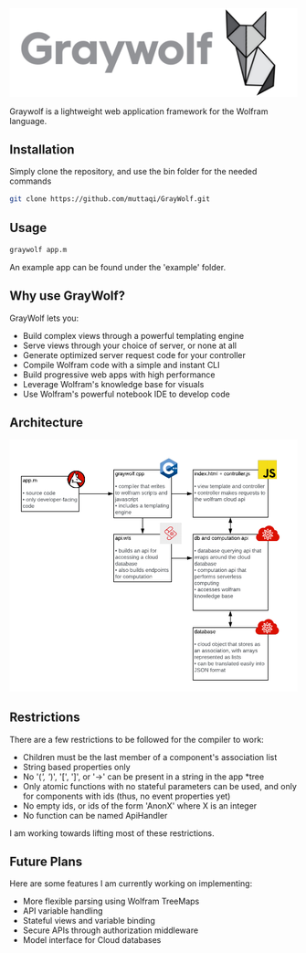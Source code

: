 ![Graywolf Banner](/images/graywolf-banner-final.png)

Graywolf is a lightweight web application framework for the Wolfram language.

## Installation

Simply clone the repository, and use the bin folder for the needed commands

```bash
git clone https://github.com/muttaqi/GrayWolf.git
```

## Usage

```bash
graywolf app.m
```

An example app can be found under the 'example' folder.

## Why use GrayWolf?

GrayWolf lets you:
* Build complex views through a powerful templating engine
* Serve views through your choice of server, or none at all
* Generate optimized server request code for your controller
* Compile Wolfram code with a simple and instant CLI
* Build progressive web apps with high performance
* Leverage Wolfram's knowledge base for visuals
* Use Wolfram's powerful notebook IDE to develop code
 
## Architecture

![GrayWolf Architecure](/images/architecture.png)

## Restrictions

There are a few restrictions to be followed for the compiler to work:
* Children must be the last member of a component's association list
* String based properties only
* No '(*', '*)', '[', ']', or '->' can be present in a string in the app *tree
* Only atomic functions with no stateful parameters can be used, and only for components with ids (thus, no event properties yet)
* No empty ids, or ids of the form 'AnonX' where X is an integer
* No function can be named ApiHandler

I am working towards lifting most of these restrictions.

## Future Plans

Here are some features I am currently working on implementing:
* More flexible parsing using Wolfram TreeMaps
* API variable handling
* Stateful views and variable binding
* Secure APIs through authorization middleware
* Model interface for Cloud databases